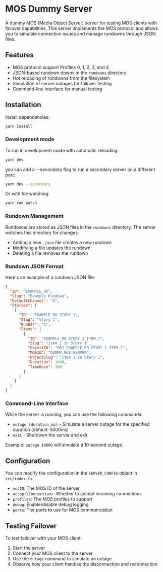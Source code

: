 # MOS Dummy Server

A dummy MOS (Media Object Server) server for testing MOS clients with failover capabilities. This server implements the MOS protocol and allows you to simulate connection issues and manage rundowns through JSON files.

## Features

- MOS protocol support Profiles 0, 1, 2, 3, and 4
- JSON-based rundown downs in the `rundowns` directory
- Hot reloading of rundowns from the filesystem
- Simulation of server outages for failover testing
- Command-line interface for manual testing

## Installation
Install dependencies:

```bash
yarn install
```

### Development mode
To run in development mode with automatic reloading:

```bash
yarn dev
```

you can add a --secondary flag to run a secondary server on a different port:

```bash
yarn dev --secondary
```

Or with file watching:

```bash
yarn run watch
```

### Rundown Management

Rundowns are stored as JSON files in the `rundowns` directory. The server watches this directory for changes:

- Adding a new `.json` file creates a new rundown
- Modifying a file updates the rundown
- Deleting a file removes the rundown

### Rundown JSON Format

Here's an example of a rundown JSON file:

```json
{
  "ID": "EXAMPLE_RO",
  "Slug": "Example Rundown",
  "DefaultChannel": "A",
  "Stories": [
    {
      "ID": "EXAMPLE_RO_STORY_1",
      "Slug": "Story 1",
      "Number": "1",
      "Items": [
        {
          "ID": "EXAMPLE_RO_STORY_1_ITEM_1",
          "Slug": "Item 1 in Story 1",
          "ObjectID": "OBJ_EXAMPLE_RO_STORY_1_ITEM_1",
          "MOSID": "DUMMY.MOS.SERVER",
          "ObjectSlug": "Item 1 in Story 1",
          "Duration": 1000,
          "TimeBase": 100
        }
      ]
    }
  ]
}
```

### Command-Line Interface

While the server is running, you can use the following commands:

- `outage [duration_ms]` - Simulate a server outage for the specified duration (default: 5000ms)
- `exit` - Shutdown the server and exit

Example: `outage 10000` will simulate a 10-second outage.

## Configuration

You can modify the configuration in the `SERVER_CONFIG` object in `src/index.ts`:

- `mosID`: The MOS ID of the server
- `acceptsConnections`: Whether to accept incoming connections
- `profiles`: The MOS profiles to support
- `debug`: Enable/disable debug logging
- `ports`: The ports to use for MOS communication

## Testing Failover

To test failover with your MOS client:

1. Start the server
2. Connect your MOS client to the server
3. Use the `outage` command to simulate an outage
4. Observe how your client handles the disconnection and reconnection
